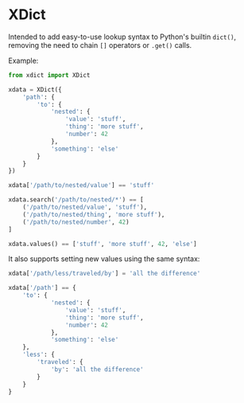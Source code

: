 # XDict

Intended to add easy-to-use lookup syntax to Python's builtin `dict()`, removing the need to chain `[]` operators or `.get()` calls.

Example:

```python
from xdict import XDict

xdata = XDict({
    'path': {
        'to': {
            'nested': {
                'value': 'stuff',
                'thing': 'more stuff',
                'number': 42
            },
            'something': 'else'
        }
    }
})

xdata['/path/to/nested/value'] == 'stuff'

xdata.search('/path/to/nested/*') == [
    ('/path/to/nested/value', 'stuff'), 
    ('/path/to/nested/thing', 'more stuff'),
    ('/path/to/nested/number', 42)
]

xdata.values() == ['stuff', 'more stuff', 42, 'else']
```

It also supports setting new values using the same syntax:

```python
xdata['/path/less/traveled/by'] = 'all the difference'

xdata['/path'] == {
    'to': {
            'nested': {
                'value': 'stuff',
                'thing': 'more stuff',
                'number': 42
            },
            'something': 'else'
    },
    'less': {
        'traveled': {
            'by': 'all the difference'
        }
    }
}
```